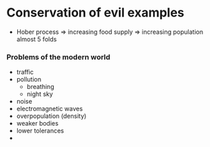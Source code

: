 # Conservation of evil examples

- Hober process => increasing food supply => increasing population almost 5 folds

### Problems of the modern world

- traffic
- pollution
    - breathing
    - night sky
- noise
- electromagnetic waves
- overpopulation (density)
- weaker bodies
- lower tolerances
- 
